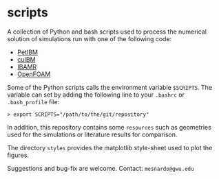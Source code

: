 # scripts


A collection of Python and bash scripts used to process the numerical solution
of simulations run with one of the following code:
* [PetIBM]()
* [cuIBM]()
* [IBAMR]()
* [OpenFOAM]()

Some of the Python scripts calls the environment variable `$SCRIPTS`.
The variable can set by adding the following line to your `.bashrc` 
or `.bash_profile` file:

	> export SCRIPTS="/path/to/the/git/repository"


In addition, this repository contains some `resources` such as geometries used 
for the simulations or literature results for comparison.

The directory `styles` provides the matplotlib style-sheet used to plot 
the figures.


Suggestions and bug-fix are welcome.
Contact: `mesnardo@gwu.edu`
